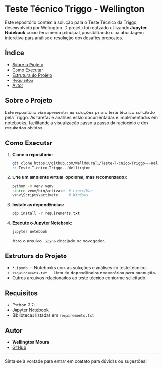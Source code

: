 # Teste Técnico Triggo - Wellington

Este repositório contém a solução para o Teste Técnico da Triggo, desenvolvido por Wellington. O projeto foi realizado utilizando **Jupyter Notebook** como ferramenta principal, possibilitando uma abordagem interativa para análise e resolução dos desafios propostos.

## Índice

- [Sobre o Projeto](#sobre-o-projeto)
- [Como Executar](#como-executar)
- [Estrutura do Projeto](#estrutura-do-projeto)
- [Requisitos](#requisitos)
- [Autor](#autor)

## Sobre o Projeto

Este repositório visa apresentar as soluções para o teste técnico solicitado pela Triggo. As tarefas e análises estão documentadas e implementadas em notebooks, facilitando a visualização passo a passo do raciocínio e dos resultados obtidos.

## Como Executar

1. **Clone o repositório:**
   ```bash
   git clone https://github.com/WellMouraTi/Teste-T-cnico-Triggo---Wellington.git
   cd Teste-T-cnico-Triggo---Wellington
   ```

2. **Crie um ambiente virtual (opcional, mas recomendado):**
   ```bash
   python -m venv venv
   source venv/bin/activate  # Linux/Mac
   venv\Scripts\activate     # Windows
   ```

3. **Instale as dependências:**
   ```bash
   pip install -r requirements.txt
   ```

4. **Execute o Jupyter Notebook:**
   ```bash
   jupyter notebook
   ```
   Abra o arquivo `.ipynb` desejado no navegador.

## Estrutura do Projeto

- `*.ipynb` — Notebooks com as soluções e análises do teste técnico.
- `requirements.txt` — Lista de dependências necessárias para execução.
- Outros arquivos relacionados ao teste técnico conforme solicitado.

## Requisitos

- Python 3.7+
- Jupyter Notebook
- Bibliotecas listadas em `requirements.txt`

## Autor

- **Wellington Moura**
- [GitHub](https://github.com/WellMouraTi)

---

Sinta-se à vontade para entrar em contato para dúvidas ou sugestões!
